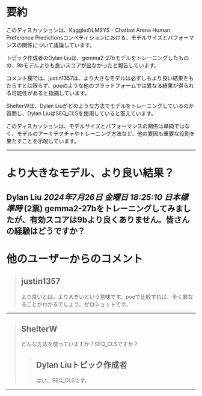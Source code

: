 # 要約 
このディスカッションは、KaggleのLMSYS - Chatbot Arena Human Preference Predictionsコンペティションにおける、モデルサイズとパフォーマンスの関係について議論しています。

トピック作成者のDylan Liuは、gemma2-27bモデルをトレーニングしたものの、9bモデルよりも良いスコアが出なかったと報告しています。

コメント欄では、justin1357は、より大きなモデルは必ずしもより良い結果をもたらすとは限らず、poeのような他のプラットフォームでは異なる結果が得られる可能性があると指摘しています。

ShelterWは、Dylan Liuがどのような方法でモデルをトレーニングしているのか質問し、Dylan LiuはSEQ_CLSを使用していると答えています。

このディスカッションは、モデルサイズとパフォーマンスの関係は単純ではなく、モデルのアーキテクチャやトレーニング方法など、他の要因も重要な役割を果たすことを示唆しています。


---
# より大きなモデル、より良い結果？
**Dylan Liu** *2024年7月26日 金曜日 18:25:10 日本標準時* (2票)
gemma2-27bをトレーニングしてみましたが、有効スコアは9bより良くありません。皆さんの経験はどうですか？
---
# 他のユーザーからのコメント
> ## justin1357
> 
> より良いとは、より大きいという意味です。poeで比較すれば、全く異なることがわかるでしょう。ゼロショットです。
> 
> 
> 
---
> ## ShelterW
> 
> どんな方法を使っていますか？SEQ_CLSですか？
> 
> 
> 
> > ## Dylan Liuトピック作成者
> > 
> > はい、SEQ_CLSです。
> > 
> > 
> > 
--- 

